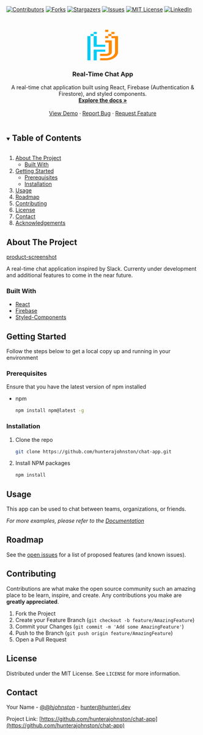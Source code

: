 <!--
*** Thanks for checking out the Best-README-Template. If you have a suggestion
*** that would make this better, please fork the repo and create a pull request
*** or simply open an issue with the tag "enhancement".
*** Thanks again! Now go create something AMAZING! :D
***
***
***
*** To avoid retyping too much info. Do a search and replace for the following:
*** hunterajohnston, chat-app, @h_johnston_, hunter@hunterj.dev, Real-Time Chat App, A real-time chat application built using React, Firebase (Authentication & Firestore), and styled components.
-->

<!-- PROJECT SHIELDS -->

[![Contributors][contributors-shield]][contributors-url]
[![Forks][forks-shield]][forks-url]
[![Stargazers][stars-shield]][stars-url]
[![Issues][issues-shield]][issues-url]
[![MIT License][license-shield]][license-url]
[![LinkedIn][linkedin-shield]][linkedin-url]

<!-- PROJECT LOGO -->
<br />
<p align="center">
  <a href="https://github.com/hunterajohnston/chat-app">
    <img src="images/logo.png" alt="Logo" width="80" height="80">
  </a>

  <h3 align="center">Real-Time Chat App</h3>

  <p align="center">
    A real-time chat application built using React, Firebase (Authentication & Firestore), and styled components.
    <br />
    <a href="https://github.com/hunterajohnston/chat-app"><strong>Explore the docs »</strong></a>
    <br />
    <br />
    <a href="https://github.com/hunterajohnston/chat-app">View Demo</a>
    ·
    <a href="https://github.com/hunterajohnston/chat-app/issues">Report Bug</a>
    ·
    <a href="https://github.com/hunterajohnston/chat-app/issues">Request Feature</a>
  </p>
</p>

<!-- TABLE OF CONTENTS -->
<details open="open">
  <summary><h2 style="display: inline-block">Table of Contents</h2></summary>
  <ol>
    <li>
      <a href="#about-the-project">About The Project</a>
      <ul>
        <li><a href="#built-with">Built With</a></li>
      </ul>
    </li>
    <li>
      <a href="#getting-started">Getting Started</a>
      <ul>
        <li><a href="#prerequisites">Prerequisites</a></li>
        <li><a href="#installation">Installation</a></li>
      </ul>
    </li>
    <li><a href="#usage">Usage</a></li>
    <li><a href="#roadmap">Roadmap</a></li>
    <li><a href="#contributing">Contributing</a></li>
    <li><a href="#license">License</a></li>
    <li><a href="#contact">Contact</a></li>
    <li><a href="#acknowledgements">Acknowledgements</a></li>
  </ol>
</details>

<!-- ABOUT THE PROJECT -->

## About The Project

[product-screenshot](https://i.ibb.co/xz38BfT/screenshot.png)

A real-time chat application inspired by Slack. Currenty under development and additional features to come in the near future.

### Built With

- [React](https://reactjs.org/)
- [Firebase](https://firebase.google.com/)
- [Styled-Components](https://styled-components.com/)

<!-- GETTING STARTED -->

## Getting Started

Follow the steps below to get a local copy up and running in your environment

### Prerequisites

Ensure that you have the latest version of npm installed

- npm
  ```sh
  npm install npm@latest -g
  ```

### Installation

1. Clone the repo
   ```sh
   git clone https://github.com/hunterajohnston/chat-app.git
   ```
2. Install NPM packages
   ```sh
   npm install
   ```

<!-- USAGE EXAMPLES -->

## Usage

This app can be used to chat between teams, organizations, or friends.

_For more examples, please refer to the [Documentation](https://example.com)_

<!-- ROADMAP -->

## Roadmap

See the [open issues](https://github.com/hunterajohnston/chat-app/issues) for a list of proposed features (and known issues).

<!-- CONTRIBUTING -->

## Contributing

Contributions are what make the open source community such an amazing place to be learn, inspire, and create. Any contributions you make are **greatly appreciated**.

1. Fork the Project
2. Create your Feature Branch (`git checkout -b feature/AmazingFeature`)
3. Commit your Changes (`git commit -m 'Add some AmazingFeature'`)
4. Push to the Branch (`git push origin feature/AmazingFeature`)
5. Open a Pull Request

<!-- LICENSE -->

## License

Distributed under the MIT License. See `LICENSE` for more information.

<!-- CONTACT -->

## Contact

Your Name - [@@h*johnston*](https://twitter.com/@h_johnston_) - hunter@hunterj.dev

Project Link: [https://github.com/hunterajohnston/chat-app](https://github.com/hunterajohnston/chat-app)

<!-- ACKNOWLEDGEMENTS -->

<!-- MARKDOWN LINKS & IMAGES -->
<!-- https://www.markdownguide.org/basic-syntax/#reference-style-links -->

[contributors-shield]: https://img.shields.io/github/contributors/hunterajohnston/repo.svg?style=for-the-badge
[contributors-url]: https://github.com/hunterajohnston/repo/graphs/contributors
[forks-shield]: https://img.shields.io/github/forks/hunterajohnston/repo.svg?style=for-the-badge
[forks-url]: https://github.com/hunterajohnston/repo/network/members
[stars-shield]: https://img.shields.io/github/stars/hunterajohnston/repo.svg?style=for-the-badge
[stars-url]: https://github.com/hunterajohnston/repo/stargazers
[issues-shield]: https://img.shields.io/github/issues/hunterajohnston/repo.svg?style=for-the-badge
[issues-url]: https://github.com/hunterajohnston/repo/issues
[license-shield]: https://img.shields.io/github/license/hunterajohnston/repo.svg?style=for-the-badge
[license-url]: https://github.com/hunterajohnston/repo/blob/master/LICENSE.txt
[linkedin-shield]: https://img.shields.io/badge/-LinkedIn-black.svg?style=for-the-badge&logo=linkedin&colorB=555
[linkedin-url]: https://linkedin.com/in/hunterajohnston
